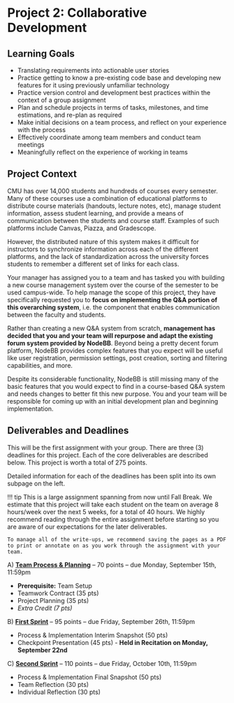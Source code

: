 # Project 2: Collaborative Development

## Learning Goals

- Translating requirements into actionable user stories
- Practice getting to know a pre-existing code base and developing new features for it using previously unfamiliar technology
- Practice version control and development best practices within the context of a group assignment
- Plan and schedule projects in terms of tasks, milestones, and time estimations, and re-plan as required
- Make initial decisions on a team process, and reflect on your experience with the process
- Effectively coordinate among team members and conduct team meetings
- Meaningfully reflect on the experience of working in teams


## Project Context

CMU has over 14,000 students and hundreds of courses every semester. Many of these courses use a combination of educational platforms to distribute course materials (handouts, lecture notes, etc), manage student information, assess student learning, and provide a means of communication between the students and course staff. Examples of such platforms include Canvas, Piazza, and Gradescope. 

However, the distributed nature of this system makes it difficult for instructors to synchronize information across each of the different platforms, and the lack of standardization across the university forces students to remember a different set of links for each class.

Your manager has assigned you to a team and has tasked you with building a new course management system over the course of the semester to be used campus-wide. To help manage the scope of this project, they have specifically requested you to **focus on implementing the Q&A portion of this overarching system**, i.e. the component that enables communication between the faculty and students.

Rather than creating a new Q&A system from scratch, **management has decided that you and your team will repurpose and adapt the existing forum system provided by NodeBB**. Beyond being a pretty decent forum platform, NodeBB provides complex features that you expect will be useful like user registration, permission settings, post creation, sorting and filtering capabilities, and more.

Despite its considerable functionality, NodeBB is still missing many of the basic features that you would expect to find in a course-based Q&A system and needs changes to better fit this new purpose. You and your team will be responsible for coming up with an initial development plan and beginning implementation. 


## Deliverables and Deadlines

This will be the first assignment with your group. There are three (3) deadlines for this project. Each of the core deliverables are described below. This project is worth a total of 275 points.

Detailed information for each of the deadlines has been split into its own subpage on the left.

!!! tip
    This is a large assignment spanning from now until Fall Break. We estimate that this project will take each student on the team on average 8 hours/week over the next 5 weeks, for a total of 40 hours. We highly recommend reading through the entire assignment before starting so you are aware of our expectations for the later deliverables.
    
    To manage all of the write-ups, we recommend saving the pages as a PDF to print or annotate on as you work through the assignment with your team.

A) [**Team Process & Planning**](1_teamprocess.md) – 70 points – due Monday, September 15th, 11:59pm

- **Prerequisite:** Team Setup
- Teamwork Contract (35 pts)
- Project Planning (35 pts)
- *Extra Credit (7 pts)*

B) [**First Sprint**](2_firstsprint.md) – 95 points – due Friday, September 26th, 11:59pm

- Process & Implementation Interim Snapshot (50 pts)
- Checkpoint Presentation (45 pts) - **Held in Recitation on Monday, September 22nd**

C) [**Second Sprint**](3_secondsprint.md) – 110 points – due Friday, October 10th, 11:59pm

- Process & Implementation Final Snapshot (50 pts)
- Team Reflection (30 pts)
- Individual Reflection (30 pts)
